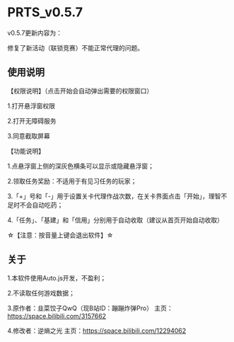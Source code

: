 # PRTS_v0.5.7

v0.5.7更新内容为：

修复了新活动（联锁竞赛）不能正常代理的问题。

## 使用说明

【权限说明】（点击开始会自动弹出需要的权限窗口）

1.打开悬浮窗权限

2.打开无障碍服务

3.同意截取屏幕

【功能说明】

1.点悬浮窗上侧的深灰色横条可以显示或隐藏悬浮窗；

2.领取任务奖励：不适用于有见习任务的玩家；

3.「+」号和「-」用于设置关卡代理作战次数，在关卡界面点击「开始」，理智不足时不会自动吃药；

4.「任务」、「基建」和「信用」分别用于自动收取（建议从首页开始自动收取）

☆【注意：按音量上键会退出软件】☆

## 关于

1.本软件使用Auto.js开发，不盈利；

2.不读取任何游戏数据；

3.原作者：韭菜饺子QwQ（现B站ID：蹦蹦炸弹Pro）
主页：<https://space.bilibili.com/3157662>

4.修改者：逆熵之光
主页：<https://space.bilibili.com/12294062>

